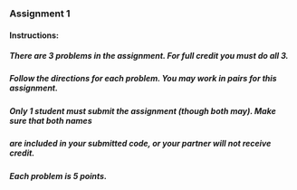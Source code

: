 ### Assignment 1

#### Instructions:

##### There are 3 problems in the assignment. For full credit you must do all 3.

##### Follow the directions for each problem. You may work in **pairs** for this assignment.

##### Only 1 student must submit the assignment (though both may). Make sure that both names

##### are included in your submitted code, or your partner will not receive credit.

##### Each problem is 5 points.
